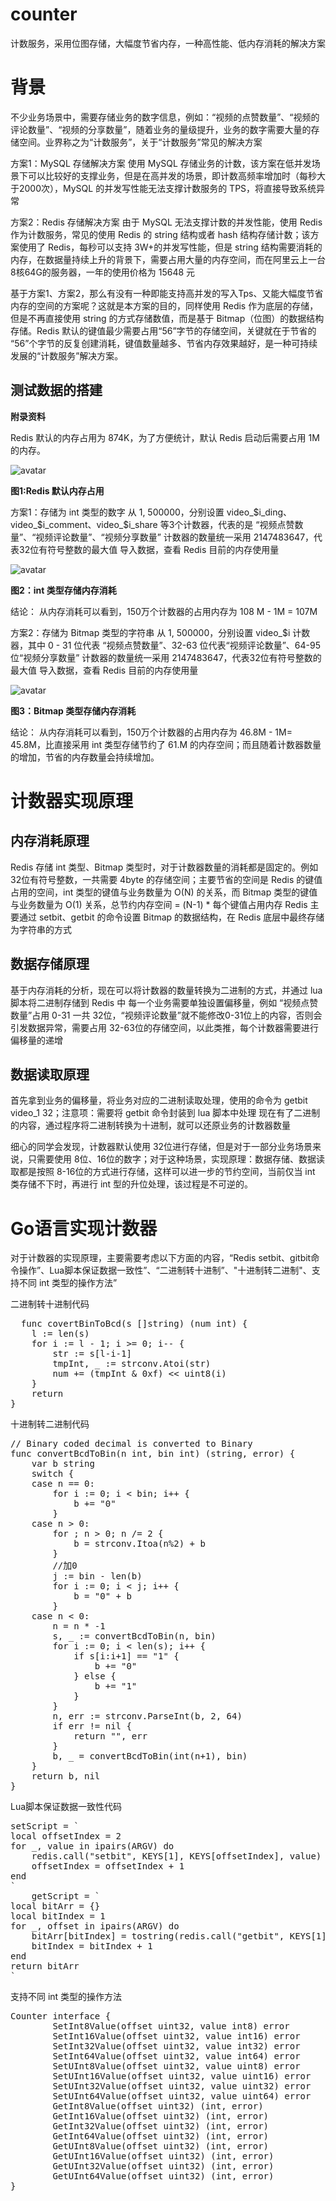 # counter
计数服务，采用位图存储，大幅度节省内存，一种高性能、低内存消耗的解决方案

# 背景 #

不少业务场景中，需要存储业务的数字信息，例如：“视频的点赞数量”、“视频的评论数量”、“视频的分享数量”，随着业务的量级提升，业务的数字需要大量的存储空间。业界称之为“计数服务”，关于“计数服务”常见的解决方案

方案1：MySQL 存储解决方案
使用  MySQL 存储业务的计数，该方案在低并发场景下可以比较好的支撑业务，但是在高并发的场景，即计数高频率增加时（每秒大于2000次），MySQL 的并发写性能无法支撑计数服务的 TPS，将直接导致系统异常

方案2：Redis 存储解决方案
由于 MySQL 无法支撑计数的并发性能，使用 Redis 作为计数服务，常见的使用 Redis 的 string 结构或者 hash 结构存储计数；该方案使用了 Redis，每秒可以支持 3W+的并发写性能，但是 string 结构需要消耗的内存，在数据量持续上升的背景下，需要占用大量的内存空间，而在阿里云上一台8核64G的服务器，一年的使用价格为 15648 元

基于方案1、方案2，那么有没有一种即能支持高并发的写入Tps、又能大幅度节省内存的空间的方案呢？这就是本方案的目的，同样使用 Redis 作为底层的存储，但是不再直接使用 string 的方式存储数值，而是基于 Bitmap（位图）的数据结构存储。Redis 默认的键值最少需要占用“56”字节的存储空间，关键就在于节省的 “56”个字节的反复创建消耗，键值数量越多、节省内存效果越好，是一种可持续发展的“计数服务”解决方案。

## 测试数据的搭建 ##
**附录资料**

Redis 默认的内存占用为 874K，为了方便统计，默认 Redis 启动后需要占用 1M 的内存。

![avatar](https://github.com/tangyouyou/counter/blob/main/redis-1.png)

**图1:Redis 默认内存占用**

方案1：存储为 int 类型的数字
从 1, 500000，分别设置 video_$i_ding、video_$i_comment、video_$i_share 等3个计数器，代表的是 “视频点赞数量”、“视频评论数量”、“视频分享数量”
计数器的数量统一采用 2147483647，代表32位有符号整数的最大值
导入数据，查看 Redis 目前的内存使用量

![avatar](https://github.com/tangyouyou/counter/blob/main/redis-2.png)

**图2：int 类型存储内存消耗**

结论：
从内存消耗可以看到，150万个计数器的占用内存为 108 M - 1M = 107M

方案2：存储为 Bitmap 类型的字符串
从 1, 500000，分别设置 video_$i 计数器，其中 0 - 31 位代表 “视频点赞数量”、32-63 位代表“视频评论数量”、64-95位“视频分享数量”
计数器的数量统一采用 2147483647，代表32位有符号整数的最大值
导入数据，查看 Redis 目前的内存使用量

![avatar](https://github.com/tangyouyou/counter/blob/main/redis-4.png)

**图3：Bitmap 类型存储内存消耗**

结论：
从内存消耗可以看到，150万个计数器的占用内存为 46.8M - 1M= 45.8M，比直接采用 int 类型存储节约了 61.M 的内存空间；而且随着计数器数量的增加，节省的内存数量会持续增加。

# 计数器实现原理 #
## 内存消耗原理 ##
Redis 存储 int 类型、Bitmap 类型时，对于计数器数量的消耗都是固定的。例如 32位有符号整数，一共需要 4byte 的存储空间；主要节省的空间是 Redis 的键值占用的空间，int 类型的键值与业务数量为 O(N) 的关系，而 Bitmap 类型的键值与业务数量为 O(1) 关系，总节约内存空间 =  (N-1) * 每个键值占用内存 
Redis 主要通过 setbit、getbit 的命令设置 Bitmap 的数据结构，在 Redis 底层中最终存储为字符串的方式

## 数据存储原理 ##
基于内存消耗的分析，现在可以将计数器的数量转换为二进制的方式，并通过 lua 脚本将二进制存储到 Redis 中
每一个业务需要单独设置偏移量，例如 “视频点赞数量”占用 0-31 一共 32位，“视频评论数量”就不能修改0-31位上的内容，否则会引发数据异常，需要占用 32-63位的存储空间，以此类推，每个计数器需要进行偏移量的递增

## 数据读取原理 ##
首先拿到业务的偏移量，将业务对应的二进制读取处理，使用的命令为 getbit video_1 32；注意项：需要将 getbit 命令封装到 lua 脚本中处理
现在有了二进制的内容，通过程序将二进制转换为十进制，就可以还原业务的计数器数量

细心的同学会发现，计数器默认使用 32位进行存储，但是对于一部分业务场景来说，只需要使用 8位、16位的数字；对于这种场景，实现原理：数据存储、数据读取都是按照 8-16位的方式进行存储，这样可以进一步的节约空间，当前仅当 int 类存储不下时，再进行 int 型的升位处理，该过程是不可逆的。

# Go语言实现计数器 #
对于计数器的实现原理，主要需要考虑以下方面的内容，“Redis setbit、gitbit命令操作”、Lua脚本保证数据一致性”、“二进制转十进制”、"十进制转二进制"、支持不同 int 类型的操作方法”

二进制转十进制代码
<pre>
  func covertBinToBcd(s []string) (num int) {
	l := len(s)
	for i := l - 1; i >= 0; i-- {
		str := s[l-i-1]
		tmpInt, _ := strconv.Atoi(str)
		num += (tmpInt & 0xf) << uint8(i)
	}
	return
}
</pre>

十进制转二进制代码
<pre>
// Binary coded decimal is converted to Binary
func convertBcdToBin(n int, bin int) (string, error) {
	var b string
	switch {
	case n == 0:
		for i := 0; i < bin; i++ {
			b += "0"
		}
	case n > 0:
		for ; n > 0; n /= 2 {
			b = strconv.Itoa(n%2) + b
		}
		//加0
		j := bin - len(b)
		for i := 0; i < j; i++ {
			b = "0" + b
		}
	case n < 0:
		n = n * -1
		s, _ := convertBcdToBin(n, bin)
		for i := 0; i < len(s); i++ {
			if s[i:i+1] == "1" {
				b += "0"
			} else {
				b += "1"
			}
		}
		n, err := strconv.ParseInt(b, 2, 64)
		if err != nil {
			return "", err
		}
		b, _ = convertBcdToBin(int(n+1), bin)
	}
	return b, nil
}
</pre>


Lua脚本保证数据一致性代码
<pre>
setScript = `
local offsetIndex = 2
for _, value in ipairs(ARGV) do
	redis.call("setbit", KEYS[1], KEYS[offsetIndex], value)
    offsetIndex = offsetIndex + 1
end
`
	getScript = `
local bitArr = {}
local bitIndex = 1
for _, offset in ipairs(ARGV) do
	bitArr[bitIndex] = tostring(redis.call("getbit", KEYS[1], offset))
	bitIndex = bitIndex + 1
end
return bitArr
`
</pre>

支持不同 int 类型的操作方法
<pre>
Counter interface {
		SetInt8Value(offset uint32, value int8) error
		SetInt16Value(offset uint32, value int16) error
		SetInt32Value(offset uint32, value int32) error
		SetInt64Value(offset uint32, value int64) error
		SetUInt8Value(offset uint32, value uint8) error
		SetUInt16Value(offset uint32, value uint16) error
		SetUInt32Value(offset uint32, value uint32) error
		SetUInt64Value(offset uint32, value uint64) error
		GetInt8Value(offset uint32) (int, error)
		GetInt16Value(offset uint32) (int, error)
		GetInt32Value(offset uint32) (int, error)
		GetInt64Value(offset uint32) (int, error)
		GetUInt8Value(offset uint32) (int, error)
		GetUInt16Value(offset uint32) (int, error)
		GetUInt32Value(offset uint32) (int, error)
		GetUInt64Value(offset uint32) (int, error)
}
</pre>
